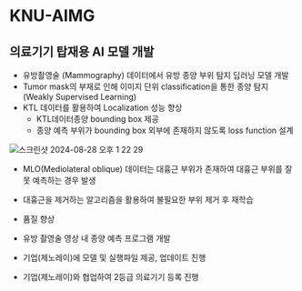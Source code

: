 # KNU-AIMG

## 의료기기 탑재용 AI 모델 개발

- 유방촬영술 (Mammography) 데이터에서 유방 종양 부위 탐지 딥러닝 모델 개발
- Tumor mask의 부재로 인해 이미지 단위 classification을 통한 종양 탐지 (Weakly Supervised Learning) 
- KTL 데이터를 활용하여 Localization 성능 향상
  - KTL데이터종양 bounding box 제공
  - 종양 예측 부위가 bounding box 외부에 존재하지 않도록 loss function 설계
 
![스크린샷 2024-08-28 오후 1 22 29](https://github.com/user-attachments/assets/c50a8673-9d3a-441c-bcb0-03d88cf1e220)
- MLO(Mediolateral oblique) 데이터는 대흉근 부위가 존재하여 대흉근 부위를 잘못 예측하는 경우 발생
- 대흉근을 제거하는 알고리즘을 활용하여 불필요한 부위 제거 후 재학습
- 품질 향상

- 유방 촬영술 영상 내 종양 예측 프로그램 개발
- 기업(제노레이)에 모델 및 실행파일 제공, 업데이트 진행
- 기업(제노레이)와 협업하여 2등급 의료기기 등록 진행
